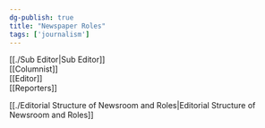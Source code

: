 ```yaml
---  
dg-publish: true  
title: "Newspaper Roles"  
tags: ['journalism']  
---  
```

  
[[./Sub Editor|Sub Editor]]  
[[Columnist]]  
[[Editor]]  
[[Reporters]]  
  
[[./Editorial Structure of Newsroom and Roles|Editorial Structure of Newsroom and Roles]]  
